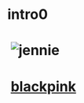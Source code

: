 # intro0

#  ![jennie](https://file2.instiz.net/data/file2/2016/08/18/e/a/8/ea8eb3143a2eb5395b0b03ba90c23ace.jpghttps://www.youtube.com/watch?v=Amq-qlqbjYA)

#  [blackpink](https://www.youtube.com/watch?v=Amq-qlqbjYA)
